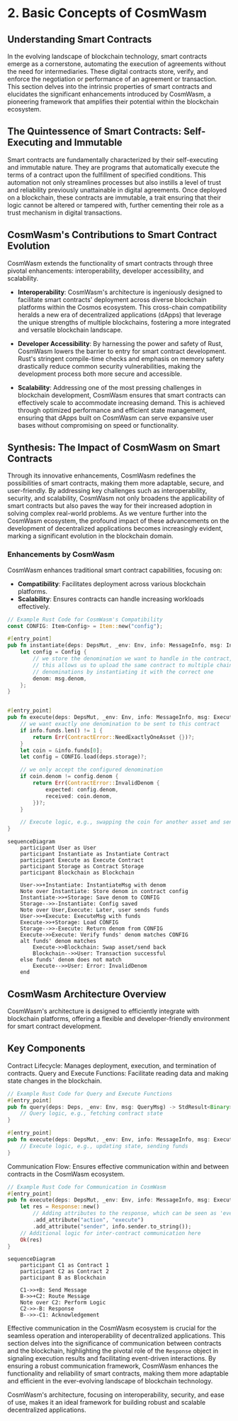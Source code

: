 # 2. Basic Concepts of CosmWasm

## Understanding Smart Contracts

In the evolving landscape of blockchain technology, smart contracts emerge as a cornerstone, automating the execution of agreements without the need for intermediaries. These digital contracts store, verify, and enforce the negotiation or performance of an agreement or transaction. This section delves into the intrinsic properties of smart contracts and elucidates the significant enhancements introduced by CosmWasm, a pioneering framework that amplifies their potential within the blockchain ecosystem.

## The Quintessence of Smart Contracts: Self-Executing and Immutable

Smart contracts are fundamentally characterized by their self-executing and immutable nature. They are programs that automatically execute the terms of a contract upon the fulfillment of specified conditions. This automation not only streamlines processes but also instills a level of trust and reliability previously unattainable in digital agreements. Once deployed on a blockchain, these contracts are immutable, a trait ensuring that their logic cannot be altered or tampered with, further cementing their role as a trust mechanism in digital transactions.

## CosmWasm's Contributions to Smart Contract Evolution

CosmWasm extends the functionality of smart contracts through three pivotal enhancements: interoperability, developer accessibility, and scalability.

- **Interoperability**: CosmWasm's architecture is ingeniously designed to facilitate smart contracts' deployment across diverse blockchain platforms within the Cosmos ecosystem. This cross-chain compatibility heralds a new era of decentralized applications (dApps) that leverage the unique strengths of multiple blockchains, fostering a more integrated and versatile blockchain landscape.

- **Developer Accessibility**: By harnessing the power and safety of Rust, CosmWasm lowers the barrier to entry for smart contract development. Rust's stringent compile-time checks and emphasis on memory safety drastically reduce common security vulnerabilities, making the development process both more secure and accessible.

- **Scalability**: Addressing one of the most pressing challenges in blockchain development, CosmWasm ensures that smart contracts can effectively scale to accommodate increasing demand. This is achieved through optimized performance and efficient state management, ensuring that dApps built on CosmWasm can serve expansive user bases without compromising on speed or functionality.

## Synthesis: The Impact of CosmWasm on Smart Contracts

Through its innovative enhancements, CosmWasm redefines the possibilities of smart contracts, making them more adaptable, secure, and user-friendly. By addressing key challenges such as interoperability, security, and scalability, CosmWasm not only broadens the applicability of smart contracts but also paves the way for their increased adoption in solving complex real-world problems. As we venture further into the CosmWasm ecosystem, the profound impact of these advancements on the development of decentralized applications becomes increasingly evident, marking a significant evolution in the blockchain domain.

### Enhancements by CosmWasm

CosmWasm enhances traditional smart contract capabilities, focusing on:

- **Compatibility**: Facilitates deployment across various blockchain platforms.
- **Scalability**: Ensures contracts can handle increasing workloads effectively.

```rust
// Example Rust Code for CosmWasm's Compatibility
const CONFIG: Item<Config> = Item::new("config");

#[entry_point]
pub fn instantiate(deps: DepsMut, _env: Env, info: MessageInfo, msg: InstantiateMsg) -> StdResult<Response> {
    let config = Config {
        // we store the denomination we want to handle in the contract, e.g. "ujuno", "ukuji", etc.
        // this allows us to upload the same contract to multiple chains and handle their native
        // denominations by instantiating it with the correct one
        denom: msg.denom,
    };
}


#[entry_point]
pub fn execute(deps: DepsMut, _env: Env, info: MessageInfo, msg: ExecuteMsg) -> StdResult<Response> {
    // we want exactly one denomination to be sent to this contract
    if info.funds.len() != 1 {
        return Err(ContractError::NeedExactlyOneAsset {})?;
    }
    let coin = &info.funds[0];
    let config = CONFIG.load(deps.storage)?;

    // we only accept the configured denomination
    if coin.denom != config.denom {
        return Err(ContractError::InvalidDenom {
            expected: config.denom,
            received: coin.denom,
        })?;
    }

    // Execute logic, e.g., swapping the coin for another asset and sending that back
}
```

```mermaid
sequenceDiagram
    participant User as User
    participant Instantiate as Instantiate Contract
    participant Execute as Execute Contract
    participant Storage as Contract Storage
    participant Blockchain as Blockchain

    User->>+Instantiate: InstantiateMsg with denom
    Note over Instantiate: Store denom in contract config
    Instantiate->>+Storage: Save denom to CONFIG
    Storage-->>-Instantiate: Config saved
    Note over User,Execute: Later, user sends funds
    User->>+Execute: ExecuteMsg with funds
    Execute->>+Storage: Load CONFIG
    Storage-->>-Execute: Return denom from CONFIG
    Execute->>Execute: Verify funds' denom matches CONFIG
    alt funds' denom matches
        Execute->>Blockchain: Swap asset/send back
        Blockchain-->>User: Transaction successful
    else funds' denom does not match
        Execute-->>User: Error: InvalidDenom
    end
```
## CosmWasm Architecture Overview

CosmWasm's architecture is designed to efficiently integrate with blockchain platforms, offering a flexible and developer-friendly environment for smart contract development.

## Key Components

Contract Lifecycle: Manages deployment, execution, and termination of contracts.
Query and Execute Functions: Facilitate reading data and making state changes in the blockchain.

```rust
// Example Rust Code for Query and Execute Functions
#[entry_point]
pub fn query(deps: Deps, _env: Env, msg: QueryMsg) -> StdResult<Binary> {
    // Query logic, e.g., fetching contract state
}

#[entry_point]
pub fn execute(deps: DepsMut, _env: Env, info: MessageInfo, msg: ExecuteMsg) -> StdResult<Response> {
    // Execute logic, e.g., updating state, sending funds
}
```

Communication Flow: Ensures effective communication within and between contracts in the CosmWasm ecosystem.

```rust
// Example Rust Code for Communication in CosmWasm
#[entry_point]
pub fn execute(deps: DepsMut, _env: Env, info: MessageInfo, msg: ExecuteMsg) -> StdResult<Response> {
    let res = Response::new()
        // Adding attributes to the response, which can be seen as 'events'
        .add_attribute("action", "execute")
        .add_attribute("sender", info.sender.to_string());
    // Additional logic for inter-contract communication here
    Ok(res)
}
```

```mermaid
sequenceDiagram
    participant C1 as Contract 1
    participant C2 as Contract 2
    participant B as Blockchain

    C1->>+B: Send Message
    B->>+C2: Route Message
    Note over C2: Perform Logic
    C2->>-B: Response
    B-->>-C1: Acknowledgement
```

Effective communication in the CosmWasm ecosystem is crucial for the seamless operation and interoperability of decentralized applications. This section delves into the significance of communication between contracts and the blockchain, highlighting the pivotal role of the `Response` object in signaling execution results and facilitating event-driven interactions. By ensuring a robust communication framework, CosmWasm enhances the functionality and reliability of smart contracts, making them more adaptable and efficient in the ever-evolving landscape of blockchain technology.

CosmWasm's architecture, focusing on interoperability, security, and ease of use, makes it an ideal framework for building robust and scalable decentralized applications.

